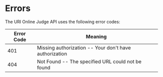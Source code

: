 # Errors

The URI Online Judge API uses the following error codes:

Error Code | Meaning
---------- | -------
401 | Missing authorization -- Your don't have authorization
404 | Not Found -- The specified URL could not be found
